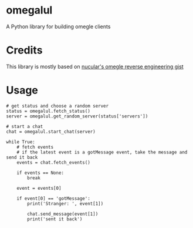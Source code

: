 # omegalul
A Python library for building omegle clients

# Credits
This library is mostly based on [nucular's omegle reverse engineering gist](https://gist.github.com/nucular/e19264af8d7fc8a26ece)

# Usage
```python3
# get status and choose a random server
status = omegalul.fetch_status()
server = omegalul.get_random_server(status['servers'])

# start a chat
chat = omegalul.start_chat(server)

while True:
    # fetch events
    # if the latest event is a gotMessage event, take the message and send it back
    events = chat.fetch_events()

    if events == None:
        break

    event = events[0]

    if event[0] == 'gotMessage':
        print('Stranger: ', event[1])
        
        chat.send_message(event[1])
        print('sent it back')
```
